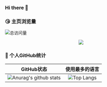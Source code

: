 ### Hi there 👋
### 😘 主页浏览量
![总访问量](https://komarev.com/ghpvc/?username=Horo-Holo&color=blue)
<br>


<div align="center"> <img src="https://activity-graph.herokuapp.com/graph?username=Horo-Holo&theme=xcode" /> </div>


### 🥳 个人GitHub统计

|                          GitHub状态                          |                        使用最多的语言                        |
| :----------------------------------------------------------: | :----------------------------------------------------------: |
| ![Anurag's github stats](https://github-readme-stats.vercel.app/api?username=Horo-Holo&show_icons=true&theme=synthwave) | ![Top Langs](https://github-readme-stats.vercel.app/api/top-langs/?username=Horo-Holo&&hide=tsql) |

